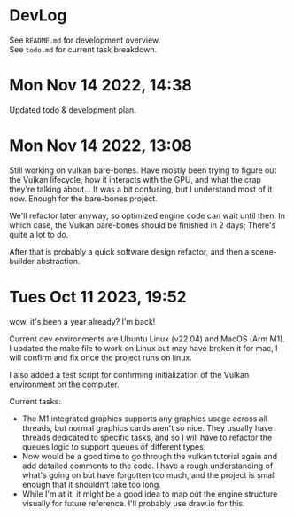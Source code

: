# DevLog
See `README.md` for development overview.  
See `todo.md` for current task breakdown.


# Mon Nov 14 2022, 14:38
Updated todo & development plan.

# Mon Nov 14 2022, 13:08  
Still working on vulkan bare-bones. Have mostly been trying to figure out the Vulkan lifecycle, how it interacts with the GPU, and what the crap they're talking about...  It was a bit confusing, but I understand most of it now. Enough for the bare-bones project.

We'll refactor later anyway, so optimized engine code can wait until then. In which case, the Vulkan bare-bones should be finished in 2 days; There's quite a lot to do.  

After that is probably a quick software design refactor, and then a scene-builder abstraction.  

# Tues Oct 11 2023, 19:52
wow, it's been a year already? I'm back! 

Current dev environments are Ubuntu Linux (v22.04) and MacOS (Arm M1). I updated the make file to work on Linux but may have broken it for mac, I will confirm and fix once the project runs on linux. 

I also added a test script for confirming initialization of the Vulkan environment on the computer.

Current tasks:
- The M1 integrated graphics supports any graphics usage across all threads, but normal graphics cards aren't so nice. They usually have threads dedicated to specific tasks, and so I will have to refactor the queues logic to support queues of different types.
- Now would be a good time to go through the vulkan tutorial again and add detailed comments to the code. I have a rough understanding of what's going on but have forgotten too much, and the project is small enough that it shouldn't take too long.
- While I'm at it, it might be a good idea to map out the engine structure visually for future reference. I'll probably use draw.io for this.